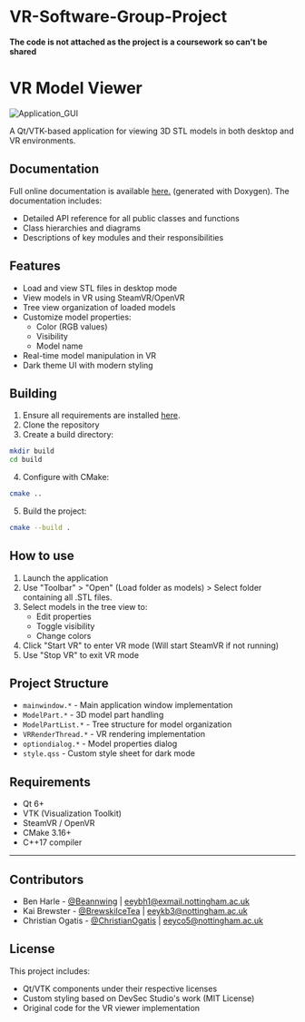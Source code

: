# VR-Software-Group-Project
****The code is not attached as the project is a coursework so can't be shared****

# VR Model Viewer

![Application_GUI](https://github.com/user-attachments/assets/0edff21c-2a36-4d0e-a044-bc55f6ca0583)

A Qt/VTK-based application for viewing 3D STL models in both desktop and VR environments.


## Documentation
Full online documentation is available [here.](https://brewskiicetea.github.io/2024_GROUP_8/index.html) (generated with Doxygen).
The documentation includes:
- Detailed API reference for all public classes and functions
- Class hierarchies and diagrams
- Descriptions of key modules and their responsibilities


## Features

- Load and view STL files in desktop mode
- View models in VR using SteamVR/OpenVR
- Tree view organization of loaded models
- Customize model properties:
  - Color (RGB values)
  - Visibility
  - Model name
- Real-time model manipulation in VR
- Dark theme UI with modern styling

## Building

1. Ensure all requirements are installed [here](##-requirements).
2. Clone the repository
3. Create a build directory:
```sh
mkdir build
cd build
```
4. Configure with CMake:
```sh
cmake ..
```
5. Build the project:
```sh
cmake --build .
```

## How to use

1. Launch the application
2. Use "Toolbar" > "Open" (Load folder as models) > Select folder containing all .STL files.
3. Select models in the tree view to:
   - Edit properties
   - Toggle visibility
   - Change colors
4. Click "Start VR" to enter VR mode (Will start SteamVR if not running)
5. Use "Stop VR" to exit VR mode


## Project Structure

- `mainwindow.*` - Main application window implementation
- `ModelPart.*` - 3D model part handling
- `ModelPartList.*` - Tree structure for model organization
- `VRRenderThread.*` - VR rendering implementation
- `optiondialog.*` - Model properties dialog
- `style.qss` - Custom style sheet for dark mode



## Requirements

- Qt 6+
- VTK (Visualization Toolkit)
- SteamVR / OpenVR
- CMake 3.16+
- C++17 compiler

---

## Contributors

- Ben Harle - [@Beannwing](https://github.com/Beannwing) | eeybh1@exmail.nottingham.ac.uk
- Kai Brewster - [@BrewskiIceTea](https://github.com/BrewskiIceTea) | eeykb3@nottingham.ac.uk
- Christian Ogatis - [@ChristianOgatis](https://github.com/BrewskiIceTea) | eeyco5@nottingham.ac.uk



## License

This project includes:
- Qt/VTK components under their respective licenses
- Custom styling based on DevSec Studio's work (MIT License)
- Original code for the VR viewer implementation
